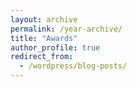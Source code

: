 ```yaml
---
layout: archive
permalink: /year-archive/
title: "Awards"
author_profile: true
redirect_from:
  - /wordpress/blog-posts/
---
```


